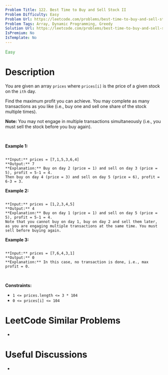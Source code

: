 ```yaml
---
Problem Title: 122. Best Time to Buy and Sell Stock II
Problem Difficulty: Easy
Problem Url: https://leetcode.com/problems/best-time-to-buy-and-sell-stock-ii/
Problem Tags: Array, Dynamic Programming, Greedy
Solution Url: https://leetcode.com/problems/best-time-to-buy-and-sell-stock-ii/solution/
IsPremium: No
IsTemplate: No
---
```


<span style="color: rgb(67, 160, 71);">Easy</span>

# Description

You are given an array `prices` where `prices[i]` is the price of a given stock on the `ith` day.


Find the maximum profit you can achieve. You may complete as many transactions as you like (i.e., buy one and sell one share of the stock multiple times).


**Note:** You may not engage in multiple transactions simultaneously (i.e., you must sell the stock before you buy again).


 


**Example 1:**



```

**Input:** prices = [7,1,5,3,6,4]
**Output:** 7
**Explanation:** Buy on day 2 (price = 1) and sell on day 3 (price = 5), profit = 5-1 = 4.
Then buy on day 4 (price = 3) and sell on day 5 (price = 6), profit = 6-3 = 3.

```

**Example 2:**



```

**Input:** prices = [1,2,3,4,5]
**Output:** 4
**Explanation:** Buy on day 1 (price = 1) and sell on day 5 (price = 5), profit = 5-1 = 4.
Note that you cannot buy on day 1, buy on day 2 and sell them later, as you are engaging multiple transactions at the same time. You must sell before buying again.

```

**Example 3:**



```

**Input:** prices = [7,6,4,3,1]
**Output:** 0
**Explanation:** In this case, no transaction is done, i.e., max profit = 0.

```

 


**Constraints:**


* `1 <= prices.length <= 3 * 104`
* `0 <= prices[i] <= 104`




# LeetCode Similar Problems

- []()

# Useful Discussions

- []()
